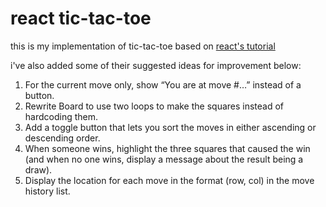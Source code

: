 # react tic-tac-toe

this is my implementation of tic-tac-toe based on [react's tutorial](https://react.dev/learn/tutorial-tic-tac-toe)

i've also added some of their suggested ideas for improvement below:

1. For the current move only, show “You are at move #…” instead of a button.
2. Rewrite Board to use two loops to make the squares instead of hardcoding them.
3. Add a toggle button that lets you sort the moves in either ascending or descending order.
5. When someone wins, highlight the three squares that caused the win (and when no one wins, display a message about the result being a draw).
6. Display the location for each move in the format (row, col) in the move history list.